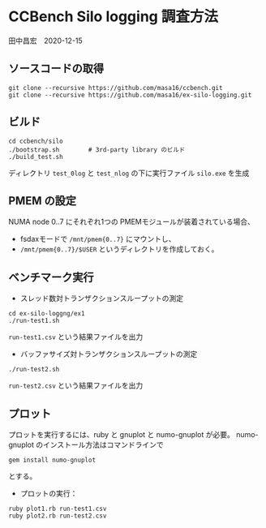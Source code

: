 # CCBench Silo logging 調査方法
田中昌宏　2020-12-15

## ソースコードの取得

```
git clone --recursive https://github.com/masa16/ccbench.git
git clone --recursive https://github.com/masa16/ex-silo-logging.git
```

## ビルド

```
cd ccbench/silo
./bootstrap.sh        # 3rd-party library のビルド
./build_test.sh
```

ディレクトリ `test_0log` と `test_nlog` の下に実行ファイル `silo.exe` を生成

## PMEM の設定

NUMA node 0..7 にそれぞれ1つの PMEMモジュールが装着されている場合、
* fsdaxモードで `/mnt/pmem{0..7}` にマウントし、
* `/mnt/pmem{0..7}/$USER` というディレクトリを作成しておく。

## ベンチマーク実行

* スレッド数対トランザクションスループットの測定

```
cd ex-silo-loggng/ex1
./run-test1.sh
```

`run-test1.csv` という結果ファイルを出力

* バッファサイズ対トランザクションスループットの測定

```
./run-test2.sh
```

`run-test2.csv` という結果ファイルを出力

## プロット

プロットを実行するには、ruby と gnuplot と numo-gnuplot が必要。
numo-gnuplot のインストール方法はコマンドラインで

```
gem install numo-gnuplot
```

とする。

* プロットの実行：

```
ruby plot1.rb run-test1.csv
ruby plot2.rb run-test2.csv
```

